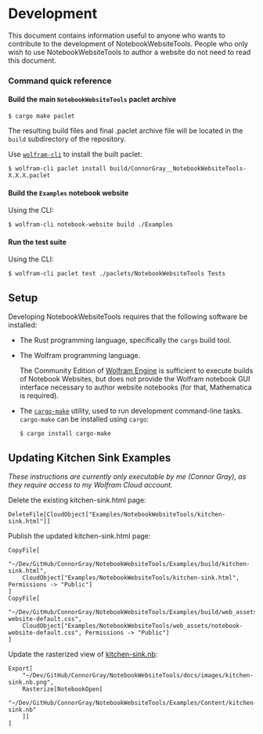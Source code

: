 # Development

This document contains information useful to anyone who wants to contribute to
the development of NotebookWebsiteTools. People who only wish to use
NotebookWebsiteTools to author a website do not need to read this document.

### Command quick reference

#### Build the main `NotebookWebsiteTools` paclet archive

```shell
$ cargo make paclet
```

The resulting build files and final .paclet archive file will be located in the
`build` subdirectory of the repository.

Use [`wolfram-cli`](https://github.com/ConnorGray/wolfram-cli) to install the
built paclet:

```shell
$ wolfram-cli paclet install build/ConnorGray__NotebookWebsiteTools-X.X.X.paclet
```

#### Build the `Examples` notebook website

Using the CLI:

```shell
$ wolfram-cli notebook-website build ./Examples
```

#### Run the test suite

Using the CLI:

```shell
$ wolfram-cli paclet test ./paclets/NotebookWebsiteTools Tests
```



## Setup

Developing NotebookWebsiteTools requires that the following software be
installed:

* The Rust programming language, specifically the `cargo` build tool.

* The Wolfram programming language.

  The Community Edition of [Wolfram Engine](https://www.wolfram.com/engine/) is
  sufficient to execute builds of Notebook Websites, but does not provide the
  Wolfram notebook GUI interface necessary to author website notebooks (for that,
  Mathematica is required).

* The [`cargo-make`](https://crates.io/crates/cargo-make) utility, used to run
  development command-line tasks. `cargo-make` can be installed using `cargo`:

  ```shell
  $ cargo install cargo-make
  ```

## Updating Kitchen Sink Examples

*These instructions are currently only executable by me (Connor Gray), as they*
*require access to my Wolfram Cloud account.*

Delete the existing kitchen-sink.html page:

```wolfram
DeleteFile[CloudObject["Examples/NotebookWebsiteTools/kitchen-sink.html"]]
```

Publish the updated kitchen-sink.html page:

```wolfram
CopyFile[
    "~/Dev/GitHub/ConnorGray/NotebookWebsiteTools/Examples/build/kitchen-sink.html",
    CloudObject["Examples/NotebookWebsiteTools/kitchen-sink.html", Permissions -> "Public"]
]
CopyFile[
    "~/Dev/GitHub/ConnorGray/NotebookWebsiteTools/Examples/build/web_assets/notebook-website-default.css",
    CloudObject["Examples/NotebookWebsiteTools/web_assets/notebook-website-default.css", Permissions -> "Public"]
]
```

Update the rasterized view of [kitchen-sink.nb](./images/kitchen-sink.nb.png):

```wolfram
Export[
    "~/Dev/GitHub/ConnorGray/NotebookWebsiteTools/docs/images/kitchen-sink.nb.png",
    Rasterize[NotebookOpen[
        "~/Dev/GitHub/ConnorGray/NotebookWebsiteTools/Examples/Content/kitchen-sink.nb"
    ]]
]
```
